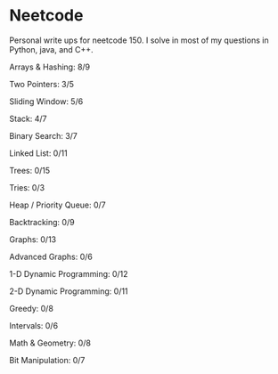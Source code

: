 # Neetcode

Personal write ups for neetcode 150. I solve in most of my questions in Python, java, and C++.

Arrays & Hashing: 8/9

Two Pointers: 3/5

Sliding Window: 5/6

Stack: 4/7

Binary Search: 3/7

Linked List: 0/11

Trees: 0/15

Tries: 0/3

Heap / Priority Queue: 0/7

Backtracking: 0/9

Graphs: 0/13

Advanced Graphs: 0/6

1-D Dynamic Programming: 0/12

2-D Dynamic Programming: 0/11

Greedy: 0/8

Intervals: 0/6

Math & Geometry: 0/8

Bit Manipulation: 0/7
